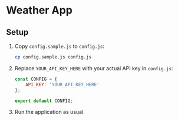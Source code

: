 # Weather App

## Setup

1. Copy `config.sample.js` to `config.js`:

    ```bash
    cp config.sample.js config.js
    ```

2. Replace `YOUR_API_KEY_HERE` with your actual API key in `config.js`:

    ```javascript
    const CONFIG = {
        API_KEY: 'YOUR_API_KEY_HERE'
    };

    export default CONFIG;
    ```

3. Run the application as usual.
